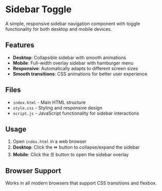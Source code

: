 # Sidebar Toggle

A simple, responsive sidebar navigation component with toggle functionality for both desktop and mobile devices.

## Features

- **Desktop**: Collapsible sidebar with smooth animations
- **Mobile**: Full-width overlay sidebar with hamburger menu
- **Responsive**: Automatically adapts to different screen sizes
- **Smooth transitions**: CSS animations for better user experience

## Files

- `index.html` - Main HTML structure
- `style.css` - Styling and responsive design
- `script.js` - JavaScript functionality for sidebar interactions

## Usage

1. Open `index.html` in a web browser
2. **Desktop**: Click the ⏩ button to collapse/expand the sidebar
3. **Mobile**: Click the ☰ button to open the sidebar overlay

## Browser Support

Works in all modern browsers that support CSS transitions and flexbox.
